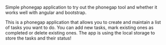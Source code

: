 Simple phonegap application to try out the phonegap tool and whether it works well with angular and bootstrap.

This is a phonegap application that allows you to create and maintain a list of tasks you want to do.
You can add new tasks, mark existing ones as completed or delete existing ones.
The app is using the local storage to store the tasks and their status!